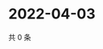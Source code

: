 # 2022-04-03

共 0 条

<!-- BEGIN WEIBO -->
<!-- 最后更新时间 Sun Apr 03 2022 16:18:01 GMT+0800 (China Standard Time) -->

<!-- END WEIBO -->
